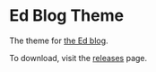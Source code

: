 # Ed Blog Theme

The theme for [the Ed blog](http://blog.edapp.com/).

To download, visit the [releases](https://github.com/Creative-Licence-Digital/ed-blog-theme/releases) page.
